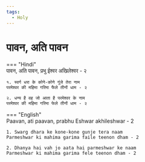 ```yaml
---  
tags:  
  - Holy  
---  
```

# पावन, अति पावन  

=== "Hindi"  
    पावन, अति पावन, प्रभु ईश्वर अखिलेश्वर - २  

    १. स्वर्ग धरा के कोने-कोने गूंजे तेरा नाम  
    परमेश्वर की महिमा गरिमा फैले तीनों धाम - २  

    २. धन्य है वह जो आता है परमेश्वर के नाम  
    परमेश्वर की महिमा गरिमा फेले तीनों धाम - २  

=== "English"  
    Paavan, ati paavan, prabhu Eshwar akhileshwar - 2  

    1. Swarg dhara ke kone-kone gunje tera naam  
    Parmeshwar ki mahima garima faile teenon dham - 2  

    2. Dhanya hai vah jo aata hai parmeshwar ke naam  
    Parmeshwar ki mahima garima fele teenon dham - 2  